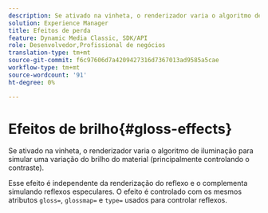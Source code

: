```yaml
---
description: Se ativado na vinheta, o renderizador varia o algoritmo de iluminação para simular uma variação do brilho do material (principalmente controlando o contraste).
solution: Experience Manager
title: Efeitos de perda
feature: Dynamic Media Classic, SDK/API
role: Desenvolvedor,Profissional de negócios
translation-type: tm+mt
source-git-commit: f6c97606d7a4209427316d7367013ad9585a5cae
workflow-type: tm+mt
source-wordcount: '91'
ht-degree: 0%

---
```



# Efeitos de brilho{#gloss-effects}

Se ativado na vinheta, o renderizador varia o algoritmo de iluminação para simular uma variação do brilho do material (principalmente controlando o contraste).

Esse efeito é independente da renderização do reflexo e o complementa simulando reflexos especulares. O efeito é controlado com os mesmos atributos `gloss=`, `glossmap=` e `type=` usados para controlar reflexos.
